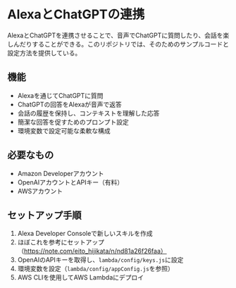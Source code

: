# AlexaとChatGPTの連携

AlexaとChatGPTを連携させることで、音声でChatGPTに質問したり、会話を楽しんだりすることができる。このリポジトリでは、そのためのサンプルコードと設定方法を提供している。

## 機能
- Alexaを通じてChatGPTに質問
- ChatGPTの回答をAlexaが音声で返答
- 会話の履歴を保持し、コンテキストを理解した応答
- 簡潔な回答を促すためのプロンプト設定
- 環境変数で設定可能な柔軟な構成

## 必要なもの
- Amazon Developerアカウント
- OpenAIアカウントとAPIキー（有料）
- AWSアカウント

## セットアップ手順
1. Alexa Developer Consoleで新しいスキルを作成
2. ほぼこれを参考にセットアップ（https://note.com/eito_hijikata/n/nd81a26f26faa）
3. OpenAIのAPIキーを取得し、`lambda/config/keys.js`に設定
4. 環境変数を設定（`lambda/config/appConfig.js`を参照）
5. AWS CLIを使用してAWS Lambdaにデプロイ